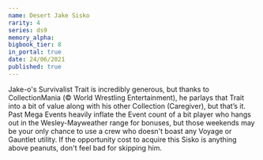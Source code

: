 ```yaml
---
name: Desert Jake Sisko
rarity: 4
series: ds9
memory_alpha:
bigbook_tier: 8
in_portal: true
date: 24/06/2021
published: true
---
```


Jake-o's Survivalist Trait is incredibly generous, but thanks to CollectionMania (© World Wrestling Entertainment), he parlays that Trait into a bit of value along with his other Collection (Caregiver), but that’s it. Past Mega Events heavily inflate the Event count of a bit player who hangs out in the Wesley-Mayweather range for bonuses, but those weekends may be your only chance to use a crew who doesn't boast any Voyage or Gauntlet utility. If the opportunity cost to acquire this Sisko is anything above peanuts, don't feel bad for skipping him.
